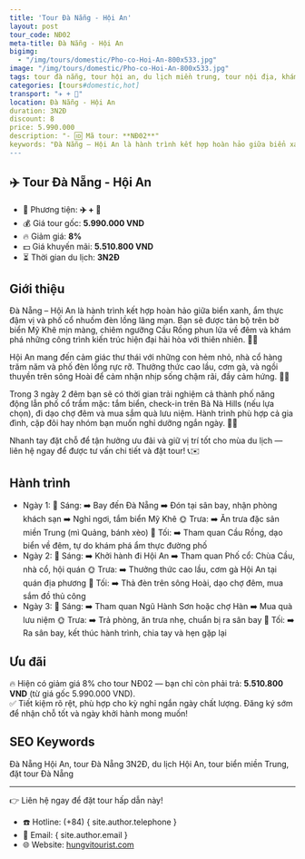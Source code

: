 ```yaml
---
title: 'Tour Đà Nẵng - Hội An'
layout: post
tour_code: NĐ02
meta-title: Đà Nẵng - Hội An
bigimg:
  - "/img/tours/domestic/Pho-co-Hoi-An-800x533.jpg"
image: "/img/tours/domestic/Pho-co-Hoi-An-800x533.jpg"
tags: tour đà nẵng, tour hội an, du lịch miền trung, tour nội địa, khám phá việt nam
categories: [tours#domestic,hot]
transport: "✈️ + 🚌"
location: Đà Nẵng - Hội An
duration: 3N2Đ
discount: 8
price: 5.990.000
description: "- 🆔 Mã tour: **NĐ02**"
keywords: "Đà Nẵng – Hội An là hành trình kết hợp hoàn hảo giữa biển xanh, ẩm thực đậm vị và phố cổ nhuốm đèn lồng lãng mạn. Bạn sẽ được tản bộ trên bờ biển Mỹ Khê mịn màng, chiêm ngưỡng Cầu Rồng phun lửa về đêm và khám phá những công trình kiến trúc hiện đại hài hòa với thiên nhiên. 🌊✨"
---
```


## ✈️ Tour Đà Nẵng - Hội An

- 🚗 Phương tiện: **✈️ + 🚌**
- 💰 Giá tour gốc: **5.990.000 VND**
- 🔥 Giảm giá: **8%**
- 💵 Giá khuyến mãi: **5.510.800 VND**
- ⏳ Thời gian du lịch: **3N2Đ**

## Giới thiệu
Đà Nẵng – Hội An là hành trình kết hợp hoàn hảo giữa biển xanh, ẩm thực đậm vị và phố cổ nhuốm đèn lồng lãng mạn. Bạn sẽ được tản bộ trên bờ biển Mỹ Khê mịn màng, chiêm ngưỡng Cầu Rồng phun lửa về đêm và khám phá những công trình kiến trúc hiện đại hài hòa với thiên nhiên. 🌊✨

Hội An mang đến cảm giác thư thái với những con hẻm nhỏ, nhà cổ hàng trăm năm và phố đèn lồng rực rỡ. Thưởng thức cao lầu, cơm gà, và ngồi thuyền trên sông Hoài để cảm nhận nhịp sống chậm rãi, đầy cảm hứng. 🏮🍜

Trong 3 ngày 2 đêm bạn sẽ có thời gian trải nghiệm cả thành phố năng động lẫn phố cổ trầm mặc: tắm biển, check-in trên Bà Nà Hills (nếu lựa chọn), đi dạo chợ đêm và mua sắm quà lưu niệm. Hành trình phù hợp cả gia đình, cặp đôi hay nhóm bạn muốn nghỉ dưỡng ngắn ngày. 📸💑

Nhanh tay đặt chỗ để tận hưởng ưu đãi và giữ vị trí tốt cho mùa du lịch — liên hệ ngay để được tư vấn chi tiết và đặt tour! 📞✉️

## Hành trình
- Ngày 1:
  🌅 Sáng: ➡️ Bay đến Đà Nẵng ➡️ Đón tại sân bay, nhận phòng khách sạn ➡️ Nghỉ ngơi, tắm biển Mỹ Khê
  🌞 Trưa: ➡️ Ăn trưa đặc sản miền Trung (mì Quảng, bánh xèo)
  🌙 Tối: ➡️ Tham quan Cầu Rồng, dạo biển về đêm, tự do khám phá ẩm thực đường phố
- Ngày 2:
  🌅 Sáng: ➡️ Khởi hành đi Hội An ➡️ Tham quan Phố cổ: Chùa Cầu, nhà cổ, hội quán
  🌞 Trưa: ➡️ Thưởng thức cao lầu, cơm gà Hội An tại quán địa phương
  🌙 Tối: ➡️ Thả đèn trên sông Hoài, dạo chợ đêm, mua sắm đồ thủ công
- Ngày 3:
  🌅 Sáng: ➡️ Tham quan Ngũ Hành Sơn hoặc chợ Hàn ➡️ Mua quà lưu niệm
  🌞 Trưa: ➡️ Trả phòng, ăn trưa nhẹ, chuẩn bị ra sân bay
  🌙 Tối: ➡️ Ra sân bay, kết thúc hành trình, chia tay và hẹn gặp lại

## Ưu đãi
🔥 Hiện có giảm giá 8% cho tour NĐ02 — bạn chỉ còn phải trả: **5.510.800 VND** (từ giá gốc 5.990.000 VND).  
✅ Tiết kiệm rõ rệt, phù hợp cho kỳ nghỉ ngắn ngày chất lượng. Đăng ký sớm để nhận chỗ tốt và ngày khởi hành mong muốn!

## SEO Keywords
Đà Nẵng Hội An, tour Đà Nẵng 3N2Đ, du lịch Hội An, tour biển miền Trung, đặt tour Đà Nẵng

---

👉 Liên hệ ngay để đặt tour hấp dẫn này!

- ☎️ Hotline: (+84) { site.author.telephone }
- 📧 Email: { site.author.email }
- 🌐 Website: [hungvitourist.com](https://hungvitourist.com)

